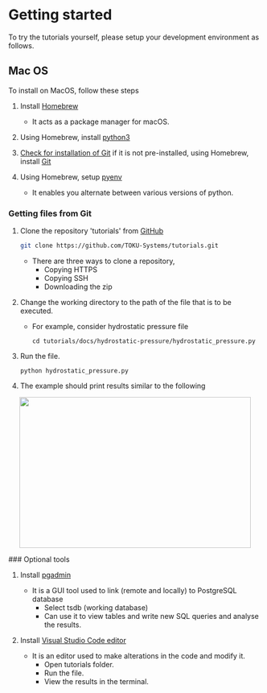 # Getting started

To try the tutorials yourself, please setup your development environment as follows.

## Mac OS

To install on MacOS, follow these steps

1. Install [Homebrew](https://brew.sh/)

    - It acts as a package manager for macOS.

1. Using Homebrew, install [python3](https://formulae.brew.sh/formula/python@3.9)

1. [Check for installation of Git](https://techstacker.com/how-to-check-if-git-is-installed-mac/)
    if it is not pre-installed, using Homebrew, install [Git](https://www.atlassian.com/git/tutorials/install-git)

1. Using Homebrew, setup [pyenv](https://github.com/pyenv/pyenv)

    - It enables you alternate between various versions of python.

### Getting files from Git

1. Clone the repository 'tutorials' from [GitHub](https://github.com/TOKU-Systems/tutorials)

    ```sh
    git clone https://github.com/TOKU-Systems/tutorials.git
    ```

    - There are three ways to clone a repository,
        - Copying HTTPS
        - Copying SSH
        - Downloading the zip

1. Change the working directory to the path of the file that is to be executed.

    - For example, consider hydrostatic pressure file

        `cd tutorials/docs/hydrostatic-pressure/hydrostatic_pressure.py`

1. Run the file.

    `python hydrostatic_pressure.py`

1. The example should print results similar to the following

<p align="center">
  <img width="460" height="300" src="https://raw.githubusercontent.com/TOKU-Systems/tutorials/feature/new-changes/docs/pic/Screen%20Shot%202021-09-14%20at%208.01.22%20AM.png">
</p>
### Optional tools

1. Install [pgadmin](https://www.pgadmin.org/download/)
    - It is a GUI tool used to link (remote and locally) to PostgreSQL database
        - Select tsdb (working database)
        - Can use it to view tables and write new SQL queries and analyse the results.

1. Install [Visual Studio Code editor](https://code.visualstudio.com/download)
    - It is an editor used to make alterations in the code and modify it.
        - Open tutorials folder.
        - Run the file.
        - View the results in the terminal.

